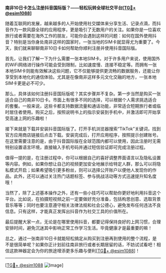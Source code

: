 **南非10日卡怎么注册抖音国际版？——轻松玩转全球社交平台[[TG💪+ @esim1088](https://t.me/s/esim1088)]**

随着互联网的发展，越来越多的人开始使用社交媒体来分享生活、记录点滴，而抖音作为一款风靡全球的应用程序，更是吸引了无数用户的关注。如果你是一位喜欢旅行或者需要在海外工作的朋友，可能你会遇到这样的问题：如何在国外使用抖音？特别是当你身处南非这样的国家时，一张当地的SIM卡就显得尤为重要了。今天，我们就来聊聊南非10日卡如何帮助你顺利注册并使用抖音国际版。

首先，让我们了解一下为什么需要一张本地SIM卡。对于许多用户来说，使用国外的WiFi网络进行操作可能会受到限制，比如速度慢、连接不稳定等。而拥有一张本地SIM卡则能有效解决这些问题，它不仅能够提供更流畅的数据服务，还能让你享受到本地化的通信体验。尤其是在像南非这样多元文化交融的地方，一张本地SIM卡更是必不可少。

那么，具体该如何注册抖音国际版呢？其实步骤并不复杂。第一步当然是购买一张适合自己的南非10日卡。市面上有很多不同的选择，可以根据个人需求挑选适合的套餐。一般来说，这些卡都支持数据流量和通话功能，非常适合短期旅行者或临时居住者使用。购买之后，按照说明书上的指示安装到手机中，并激活即可开始享受高速上网的乐趣啦！

接下来就是下载并安装抖音国际版了。打开手机浏览器搜索“TikTok”关键词，找到官方应用商店链接后点击下载。安装完成后，打开应用程序，按照提示创建账号。在这里需要注意的是，由于抖音国际版在全球范围内都可以使用，因此注册时无需特别设置语言环境，直接输入手机号码并通过短信验证即可完成注册过程。

值得一提的是，在注册过程中，你可以根据自己的喜好调整界面语言以及隐私设置等内容。例如，如果你想让自己的视频更加安全地展示给特定人群，那么可以将隐私模式开启；如果希望吸引更多粉丝，则可以选择公开账户以便他人发现你的作品。此外，还可以通过关注热门话题标签、参与挑战活动等方式迅速提升知名度哦！

当然了，除了上述基本操作之外，还有一些小技巧可以帮助你更好地利用抖音这个平台。比如说，在拍摄短视频之前一定要做好充分准备，包括构思创意、选取背景音乐等等；同时也要注意遵守相关法律法规和社会公德心，避免发布任何违法不良信息。只有这样，才能真正发挥出抖音作为社交工具的价值所在。

最后提醒大家一点，无论是在哪里使用抖音，都要记得保持良好的上网习惯，合理安排时间，避免沉迷其中影响正常工作学习生活。毕竟健康才是最重要的嘛！

总之，通过一张南非10日卡就能轻松搞定从购买到注册再到使用的整个流程，是不是很简单呢？如果你正计划前往南非旅行或者长期居留的话，不妨试试看吧！相信这款神器定会为你的旅途增添更多乐趣与便利[[TG💪+ @esim1088](https://t.me/s/esim1088)]！

---

[[TG💪+ @esim1088](https://t.me/s/esim1088) ![Image](https://i.postimg.cc/4NQfJmqS/Snipaste-2025-05-13-00-14-12.png)]